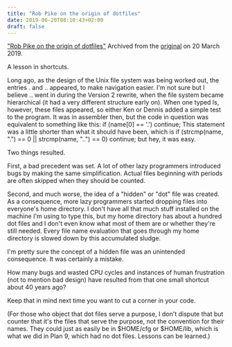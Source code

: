 ```yaml
---
title: "Rob Pike on the origin of dotfiles"
date: 2019-06-20T08:10:43+02:00
draft: false
---
```


["Rob Pike on the origin of dotfiles"](https://plus.google.com/101960720994009339267/posts/R58WgWwN9jp)
Archived from the
[original](https://web.archive.org/web/20190320095434/https://plus.google.com/+RobPikeTheHuman/posts/R58WgWwN9jp)
on 20 March 2019.

A lesson in shortcuts.

Long ago, as the design of the Unix file system was being worked out, the
entries . and .. appeared, to make navigation easier. I'm not sure but I believe
.. went in during the Version 2 rewrite, when the file system became
hierarchical (it had a very different structure early on).  When one typed ls,
however, these files appeared, so either Ken or Dennis added a simple test to
the program. It was in assembler then, but the code in question was equivalent
to something like this:
if (name[0] == '.') continue;
This statement was a little shorter than what it should have been, which is
   if (strcmp(name, ".") == 0 || strcmp(name, "..") == 0) continue;
but hey, it was easy.

Two things resulted.

First, a bad precedent was set. A lot of other lazy programmers introduced bugs
by making the same simplification. Actual files beginning with periods are often
skipped when they should be counted.

Second, and much worse, the idea of a "hidden" or "dot" file was created. As a
consequence, more lazy programmers started dropping files into everyone's home
directory. I don't have all that much stuff installed on the machine I'm using
to type this, but my home directory has about a hundred dot files and I don't
even know what most of them are or whether they're still needed. Every file name
evaluation that goes through my home directory is slowed down by this
accumulated sludge.

I'm pretty sure the concept of a hidden file was an unintended consequence. It
was certainly a mistake.

How many bugs and wasted CPU cycles and instances of human frustration (not to
mention bad design) have resulted from that one small shortcut about  40 years
ago?

Keep that in mind next time you want to cut a corner in your code.

(For those who object that dot files serve a purpose, I don't dispute that but
counter that it's the files that serve the purpose, not the convention for their
names. They could just as easily be in $HOME/cfg or $HOME/lib, which is what we
did in Plan 9, which had no dot files. Lessons can be learned.)
